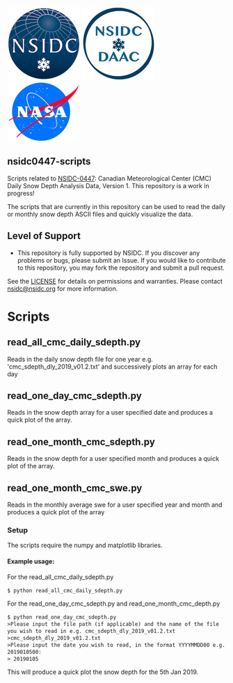 ![NSIDC logo](/images/nsidc_logo.png)
![NSIDC DAAC Logo](/images/nsidc_daac_logo.png)
![NASA logo](/images/nasa_logo.png)

nsidc0447-scripts
---

Scripts related to [NSIDC-0447](https://nsidc.org/data/nsidc-0447): Canadian Meteorological Center (CMC) Daily Snow Depth Analysis Data, Version 1. This repository is a work in progress! 

The scripts that are currently in this repository can be used to read the daily or monthly snow depth ASCII files and quickly visualize the data. 


## Level of Support

* This repository is fully supported by NSIDC. If you discover any problems or
  bugs, please submit an Issue. If you would like to contribute to this
  repository, you may fork the repository and submit a pull request.

See the [LICENSE](LICENSE.md) for details on permissions and warranties.  Please
contact nsidc@nsidc.org for more information.

# Scripts

## read_all_cmc_daily_sdepth.py

Reads in the daily snow depth file for one year e.g. 'cmc_sdepth_dly_2019_v01.2.txt' and successively plots an array for each day 

## read_one_day_cmc_sdepth.py

Reads in the snow depth array for a user specified date and produces a quick plot of the array. 

## read_one_month_cmc_sdepth.py

Reads in the snow depth for a user specified month and produces a quick plot of the array. 


## read_one_month_cmc_swe.py

Reads in the monthly average swe for a user specified year and month and produces a quick plot of the array 

### Setup

The scripts require the numpy and matplotlib libraries. 

#### Example usage:

For the read_all_cmc_daily_sdepth.py
```
$ python read_all_cmc_daily_sdepth.py
```

For the read_one_day_cmc_sdepth.py and read_one_month_cmc_depth.py 
```
$ python read_one_day_cmc_sdepth.py
>Please input the file path (if applicable) and the name of the file you wish to read in e.g. cmc_sdepth_dly_2019_v01.2.txt
>cmc_sdepth_dly_2019_v01.2.txt
>Please input the date you wish to read, in the format YYYYMMDD00 e.g. 2019010500:
> 20190105
```
This will produce a quick plot the snow depth for the 5th Jan 2019. 

